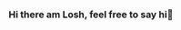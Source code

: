 ### Hi there am Losh, feel free to say hi👋

<!--
https://media.tenor.com/w0P0FSoo3z0AAAAC/pull-request-code.gif
**Lentumunai-Mark/Lentumunai-Mark** is a ✨ _special_ ✨ repository because its `README.md` (this file) appears on your GitHub profile.

Here are some ideas to get you started:

- 🔭 I’m currently working on ...
- 🌱 I’m currently learning ...
- 👯 I’m looking to collaborate on ...
- 🤔 I’m looking for help with ...
- 💬 Ask me about ...
- 📫 How to reach me: ...
- 😄 Pronouns: ...
- ⚡ Fun fact: ...
-->
